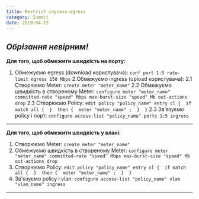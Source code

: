 ```yaml
---
title: Restrict ingress-egress
category: Summit
date: 2019-04-15
---
```


_Обрізання невірним!_
-----

**Для того, щоб обмежити швидкість на порту:**
1. Обмежуємо egress (download користувача):
`conf port 1:5 rate-limit egress 150 Mbps`
2.Обмежуємо ingress (upload користувача):
2.1 Створюємо Meter:
`create meter "meter_name"`
2.2 Обмежуємо швидкість в створеному Meter:
`configure meter "meter_name" committed-rate "speed" Mbps max-burst-size "speed" Mb out-actions drop`
2.3 Створюємо Policy:
`edit policy "policy_name"
entry cl { 
if match all { 
} 
then { 
meter "meter_name" ; 
} 
}`
2.3 Зв'язуємо policy і порт:
`configure access-list "policy_name" ports 1:5 ingress`
-----

**Для того, щоб обмежити швидкість у влані:**
1. Створюємо Meter:
`create meter "meter_name"`
2. Обмежуємо швидкість в створеному Meter:
`configure meter "meter_name" committed-rate "speed" Mbps max-burst-size "speed" Mb out-actions drop`
3. Створюємо Policy:
`edit policy "policy_name"
entry cl { 
if match all { 
} 
then { 
meter "meter_name" ; 
} 
}`
4. Зв'язуємо policy і vlan:
`configure access-list "policy_name" vlan "vlan_name" ingress`
-----